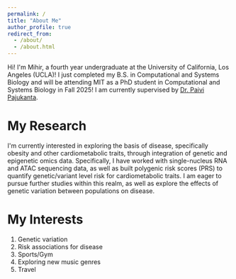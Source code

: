 ```yaml
---
permalink: /
title: "About Me"
author_profile: true
redirect_from: 
  - /about/
  - /about.html
---
```


Hi! I'm Mihir, a fourth year undergraduate at the University of California, Los Angeles (UCLA)! I just completed my B.S. in Computational and Systems Biology and will be attending MIT as a PhD student in Computational and Systems Biology in Fall 2025! I am currently supervised by [Dr. Paivi Pajukanta](https://pajukantalab.dgsom.ucla.edu/).

My Research
======
I'm currently interested in exploring the basis of disease, specifically obesity and other cardiometabolic traits, through integration of genetic and epigenetic omics data. Specifically, I have worked with single-nucleus RNA and ATAC sequencing data, as well as built polygenic risk scores (PRS) to quantify genetic/variant level risk for cardiometabolic traits. I am eager to pursue further studies within this realm, as well as explore the effects of genetic variation between populations on disease.

My Interests
======
1. Genetic variation
1. Risk associations for disease
1. Sports/Gym
1. Exploring new music genres 
1. Travel
